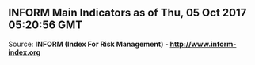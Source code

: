## INFORM Main Indicators as of Thu, 05 Oct 2017 05:20:56 GMT

Source: **INFORM (Index For Risk Management) - http://www.inform-index.org**